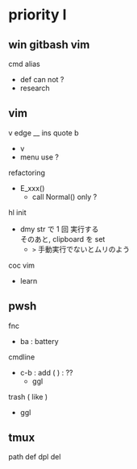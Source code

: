
# priority l


## win gitbash vim

cmd alias
- def can not ?
- research



## vim

v edge __ ins quote b
- v <c-u>
- menu use ?


refactoring
- E_xxx()
  - call Normal() only ?


hl init
- dmy str で 1 回 実行する  
  そのあと, clipboard を set  
  - `>` 手動実行でないとムリのよう


coc vim
- learn


## pwsh

fnc
- ba : battery


cmdline
- c-b : add (  ) : ??
  - ggl


trash ( like )
- ggl


## tmux

path def dpl del



